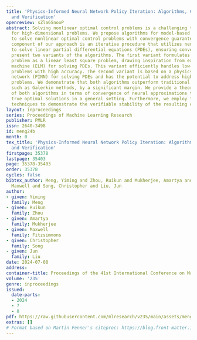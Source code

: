 ```yaml
---
title: 'Physics-Informed Neural Network Policy Iteration: Algorithms, Convergence,
  and Verification'
openreview: sZla6SnooP
abstract: Solving nonlinear optimal control problems is a challenging task, particularly
  for high-dimensional problems. We propose algorithms for model-based policy iterations
  to solve nonlinear optimal control problems with convergence guarantees. The main
  component of our approach is an iterative procedure that utilizes neural approximations
  to solve linear partial differential equations (PDEs), ensuring convergence. We
  present two variants of the algorithms. The first variant formulates the optimization
  problem as a linear least square problem, drawing inspiration from extreme learning
  machine (ELM) for solving PDEs. This variant efficiently handles low-dimensional
  problems with high accuracy. The second variant is based on a physics-informed neural
  network (PINN) for solving PDEs and has the potential to address high-dimensional
  problems. We demonstrate that both algorithms outperform traditional approaches,
  such as Galerkin methods, by a significant margin. We provide a theoretical analysis
  of both algorithms in terms of convergence of neural approximations towards the
  true optimal solutions in a general setting. Furthermore, we employ formal verification
  techniques to demonstrate the verifiable stability of the resulting controllers.
layout: inproceedings
series: Proceedings of Machine Learning Research
publisher: PMLR
issn: 2640-3498
id: meng24b
month: 0
tex_title: 'Physics-Informed Neural Network Policy Iteration: Algorithms, Convergence,
  and Verification'
firstpage: 35378
lastpage: 35403
page: 35378-35403
order: 35378
cycles: false
bibtex_author: Meng, Yiming and Zhou, Ruikun and Mukherjee, Amartya and Fitzsimmons,
  Maxwell and Song, Christopher and Liu, Jun
author:
- given: Yiming
  family: Meng
- given: Ruikun
  family: Zhou
- given: Amartya
  family: Mukherjee
- given: Maxwell
  family: Fitzsimmons
- given: Christopher
  family: Song
- given: Jun
  family: Liu
date: 2024-07-08
address:
container-title: Proceedings of the 41st International Conference on Machine Learning
volume: '235'
genre: inproceedings
issued:
  date-parts:
  - 2024
  - 7
  - 8
pdf: https://raw.githubusercontent.com/mlresearch/v235/main/assets/meng24b/meng24b.pdf
extras: []
# Format based on Martin Fenner's citeproc: https://blog.front-matter.io/posts/citeproc-yaml-for-bibliographies/
---
```

